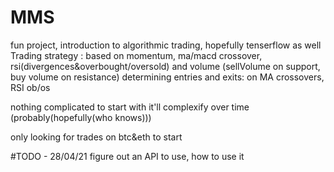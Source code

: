# MMS
fun project, introduction to algorithmic trading, hopefully tenserflow as well
Trading strategy : based on momentum, ma/macd crossover, rsi(divergences&overbought/oversold) and volume (sellVolume on support, buy volume on resistance)
determining entries and exits: on MA crossovers, RSI ob/os

nothing complicated to start with it'll complexify over time (probably(hopefully(who knows)))

only looking for trades on btc&eth to start

#TODO - 28/04/21
figure out an API to use, how to use it

